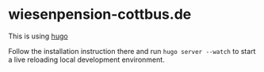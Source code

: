# wiesenpension-cottbus.de

This is using [hugo](https://gohugo.io/)

Follow the installation instruction there and run `hugo server --watch` to start a live reloading local development environment.
